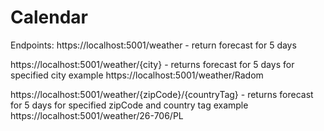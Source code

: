 # Calendar

Endpoints:
https://localhost:5001/weather - return forecast for 5 days

https://localhost:5001/weather/{city} - returns forecast for 5 days for specified city
example
https://localhost:5001/weather/Radom

https://localhost:5001/weather/{zipCode}/{countryTag} - returns forecast for 5 days for specified zipCode and country tag
example
https://localhost:5001/weather/26-706/PL

